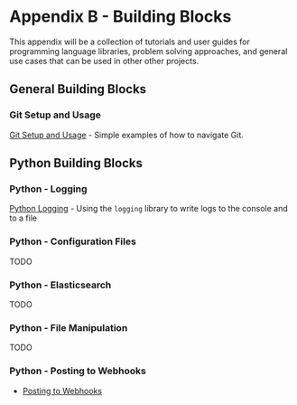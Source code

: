 # Appendix B - Building Blocks
This appendix will be a collection of tutorials and user guides for programming language libraries, problem solving approaches, and general use cases that can be used in other other projects.

## General Building Blocks

### Git Setup and Usage
[Git Setup and Usage](git-usage.md) - Simple examples of how to navigate Git.

## Python Building Blocks

### Python - Logging
[Python Logging](python-logging.md) - Using the `logging` library to write logs to the console and to a file

### Python - Configuration Files
TODO

### Python - Elasticsearch
TODO

### Python - File Manipulation
TODO

### Python - Posting to Webhooks
* [Posting to Webhooks](posting_to_webhooks.md)
